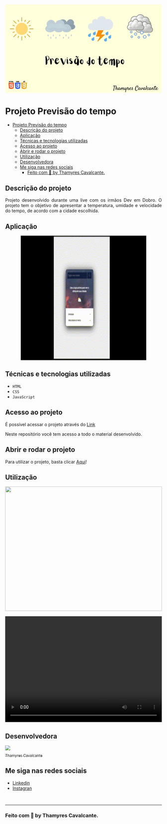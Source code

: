 
![](./src/imagens/Capa.png)


# Projeto Previsão do tempo

- [Projeto Previsão do tempo](#projeto-previsão-do-tempo)
  - [Descrição do projeto](#descrição-do-projeto)
  - [Aplicação](#aplicação)
  - [Técnicas e tecnologias utilizadas](#técnicas-e-tecnologias-utilizadas)
  - [Acesso ao projeto](#acesso-ao-projeto)
  - [Abrir e rodar o projeto](#abrir-e-rodar-o-projeto)
  - [Utilização](#utilização)
  - [Desenvolvedora](#desenvolvedora)
  - [Me siga nas redes sociais](#me-siga-nas-redes-sociais)
    - [Feito com 💜 by Thamyres Cavalcante.](#feito-com--by-thamyres-cavalcante)

## Descrição do projeto 

<p align="justify">
 Projeto desenvolvido durante uma live com os irmãos Dev em Dobro. O projeto tem o objetivo de apresentar a temperatura, umidade e velocidade do tempo, de acordo com a cidade escolhida.
</p>


## Aplicação

<div align="center">

<img width="80%" height="400" src="./src/imagens/Instrução de como usar.gif"></img>

</div>

## Técnicas e tecnologias utilizadas

- ``HTML``
- ``CSS``
- ``JavaScript``


## Acesso ao projeto

É possível acessar o projeto através do [Link](https://github.com/Thamyresmya/Previsao-Tempo)

Neste repositório você tem acesso a todo o material desenvolvido.


## Abrir e rodar o projeto

Para utilizar o projeto, basta clicar [Aqui](https://thamyresmya.github.io/Previsao-Tempo/)!


## Utilização

<img width="100%" height="400" src="./src/imagens/Previsão do tempo.gif"></img>

<video width="100%" height="340" controls>
  <source src="./src/imagens/Previsão do tempo.mp4" type="video/mp4">
</video>


## Desenvolvedora

[<img src="https://github.com/Thamyresmya.png" width=115><br><sub>Thamyres Cavalcante</sub>](https://github.com/Thamyresmya) 



## Me siga nas redes sociais

- [Linkedin](https://www.linkedin.com/in/thamyrescavalcante/)
- [Instagran](https://www.instagram.com/thamyres__cavalcante/)

<br>

---

### Feito com 💜 by Thamyres Cavalcante.




